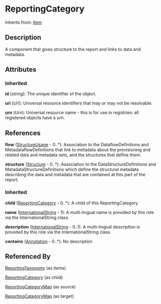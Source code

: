 
# ReportingCategory

Inherits from: [Item](../Base/Item.md)



## Description

A component that gives structure to the report and links to data and metadata.


## Attributes

### Inherited

**id** (*string*): The unique identifier of the object.

**uri** (*Url*): Universal resource identifiers that may or may not be resolvable.

**urn** (*Urn*): Universal resource name - this is for use in registries: all registered objects have a urn.



## References

**flow** ([StructureUsage](../Base/StructureUsage.md) - 0..*): Association to the DataflowDefinitions and MetadataflowDefinitions that link to metadata about the provisioning and related data and metadata sets, and the structures that define them.

**structure** ([Structure](../Base/Structure.md) - 0..*): Association to the DataStructureDefinitions and MetadataStructureDefinitions which define the structural metadata describing the data and metadata that are contained at this part of the report.

### Inherited

**child** ([ReportingCategory](ReportingCategory.md) - 0..*): A child of this ReportingCategory

**name** ([InternationalString](../Base/InternationalString.md) - 1): A multi-lingual name is provided by this role via the InternationalString class.

**description** ([InternationalString](../Base/InternationalString.md) - 0..1): A multi-lingual description is provided by this role via the InternationalString class.

**contains** ([Annotation](../Base/Annotation.md) - 0..*): No description



## Referenced By

[ReportingTaxonomy](ReportingTaxonomy.md) (as items)

[ReportingCategory](ReportingCategory.md) (as child)

[ReportingCategoryMap](../Mapping/ReportingCategoryMap.md) (as source)

[ReportingCategoryMap](../Mapping/ReportingCategoryMap.md) (as target)


